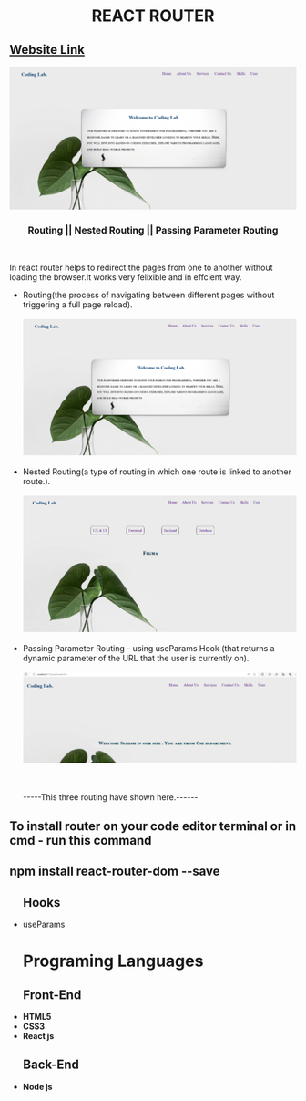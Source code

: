 <h1 align ="center">REACT ROUTER</h1>
<h2><a href="https://mmjtechnologies-react-router.netlify.app/" target="_blank">Website Link</a></h2>
<img src="cover.PNG">
 <h3  align ="center"><b>Routing || Nested Routing || Passing Parameter Routing</b></h3>
 <br>
<p>In react router helps to redirect the pages from one to another without loading the browser.It works very felixible and in effcient way.</p>
<ul>
 <li>Routing(the process of navigating between different pages without triggering a full page reload).</li><br>
 <img src="cover.PNG"><br><br>
 <li>Nested Routing(a type of routing in which one route is linked to another route.).</li><br>
 <img src="nested.PNG"><br><br>
 <li>Passing Parameter Routing - using useParams Hook (that returns a dynamic parameter of the URL that the user is currently on).</li><br>
 <img src="params.PNG"><br><br>
 &nbsp;&nbsp;<p>-----This three routing have shown here.------</p>
</ul>
<h2>To install router on your code editor terminal or in cmd - run this command</h2>
<h2>npm install react-router-dom --save</h2>
<ul>
 <h2><b> Hooks </b></h2>
 <li>useParams</li>
 <h1><b>Programing Languages<b></h1>
<h2><b>Front-End</b></h2>
<li>HTML5</li>
 <li>CSS3</li>
  <li>React js</li>
</ul>
<ul>
<h2><b> Back-End </b></h2>
 <li>Node js</li>
</ul>

